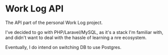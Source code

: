 # Work Log API

The API part of the personal Work Log project.

I've decided to go with PHP/Laravel/MySQL, as it's a stack I'm familiar with, and didn't want to deal with the hassle of learning a nre ecosystem.

Eventually, I do intend on switching DB to use Postgres.

